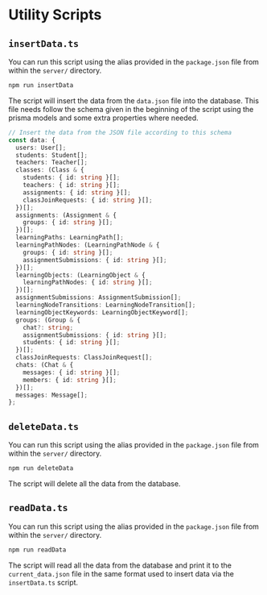 # Utility Scripts

## `insertData.ts`

You can run this script using the alias provided in the `package.json` file from within the `server/` directory.

```bash
npm run insertData
```

The script will insert the data from the `data.json` file into the database. This file needs follow the schema given in
the beginning of the script using the prisma models and some extra properties where needed.

```typescript
// Insert the data from the JSON file according to this schema
const data: {
  users: User[];
  students: Student[];
  teachers: Teacher[];
  classes: (Class & {
    students: { id: string }[];
    teachers: { id: string }[];
    assignments: { id: string }[];
    classJoinRequests: { id: string }[];
  })[];
  assignments: (Assignment & {
    groups: { id: string }[];
  })[];
  learningPaths: LearningPath[];
  learningPathNodes: (LearningPathNode & {
    groups: { id: string }[];
    assignmentSubmissions: { id: string }[];
  })[];
  learningObjects: (LearningObject & {
    learningPathNodes: { id: string }[];
  })[];
  assignmentSubmissions: AssignmentSubmission[];
  learningNodeTransitions: LearningNodeTransition[];
  learningObjectKeywords: LearningObjectKeyword[];
  groups: (Group & {
    chat?: string;
    assignmentSubmissions: { id: string }[];
    students: { id: string }[];
  })[];
  classJoinRequests: ClassJoinRequest[];
  chats: (Chat & {
    messages: { id: string }[];
    members: { id: string }[];
  })[];
  messages: Message[];
};
```

## `deleteData.ts`

You can run this script using the alias provided in the `package.json` file from within the `server/` directory.

```bash
npm run deleteData
```

The script will delete all the data from the database.

## `readData.ts`

You can run this script using the alias provided in the `package.json` file from within the `server/` directory.

```bash
npm run readData
```

The script will read all the data from the database and print it to the `current_data.json` file in the same format used
to insert data via the `insertData.ts` script.
